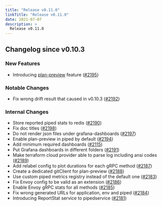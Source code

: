 ```yaml
---
title: "Release v0.11.0"
linkTitle: "Release v0.11.0"
date: 2021-07-07
description: >
  Release v0.11.0
---
```


## Changelog since v0.10.3

### New Features 
* Introducing [plan-preview](https://pipecd.dev/docs/user-guide/plan-preview/) feature ([#2195](https://github.com/pipe-cd/pipecd/pull/2195))

### Notable Changes
* Fix wrong drift result that caused in v0.10.3 ([#2192](https://github.com/pipe-cd/pipecd/pull/2192))

### Internal Changes
* Store reported piped stats to redis ([#2190](https://github.com/pipe-cd/pipecd/pull/2190))
* Fix doc titles ([#2198](https://github.com/pipe-cd/pipecd/pull/2198))
* Do not render json files under grafana-dashboards ([#2197](https://github.com/pipe-cd/pipecd/pull/2197))
* Enable plan-preview in piped by default ([#2194](https://github.com/pipe-cd/pipecd/pull/2194))
* Add minimum required dashboards ([#2115](https://github.com/pipe-cd/pipecd/pull/2115))
* Put Grafana dashboards in different folders ([#2191](https://github.com/pipe-cd/pipecd/pull/2191))
* Make terraform cloud provider able to parse log including ansi codes ([#2189](https://github.com/pipe-cd/pipecd/pull/2189))
* Add relabel config to plot durations for each gRPC method ([#2187](https://github.com/pipe-cd/pipecd/pull/2187))
* Create a dedicated gitClient for plan-preview ([#2188](https://github.com/pipe-cd/pipecd/pull/2188))
* Use custom piped metrics registry instead of the default one ([#2183](https://github.com/pipe-cd/pipecd/pull/2183))
* Fix Envoy config to be valid as an extension ([#2186](https://github.com/pipe-cd/pipecd/pull/2186))
* Enable Envoy gRPC stats for all methods ([#2185](https://github.com/pipe-cd/pipecd/pull/2185))
* Fix wrong generated URLs for application, env and piped ([#2184](https://github.com/pipe-cd/pipecd/pull/2184))
* Introducing ReportStat service to pipedservice ([#2181](https://github.com/pipe-cd/pipecd/pull/2181))
